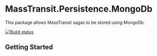 # MassTransit.Persistence.MongoDb
This package allows MassTransit sagas to be stored using MongoDb.

[![Build status](https://ci.appveyor.com/api/projects/status/wqq4lp9d4b5x9b76?svg=true)](https://ci.appveyor.com/project/Liberis/masstransit-persistence-mongodb/branch/master)

## Getting Started
